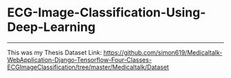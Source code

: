 # ECG-Image-Classification-Using-Deep-Learning
---------------------------------------------------

This was my Thesis
Dataset Link: https://github.com/simon619/Medicaltalk-WebApplication-Django-Tensorflow-Four-Classes-ECGImageClassification/tree/master/Medicaltalk/Dataset
